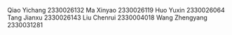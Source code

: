 Qiao Yichang 2330026132
Ma Xinyao 2330026119
Huo Yuxin 2330026064
Tang Jianxu 2330026143
Liu Chenrui 2330004018 
Wang Zhengyang 2330031281
